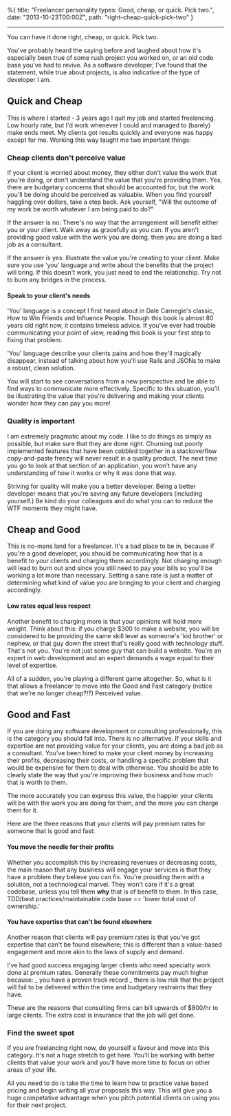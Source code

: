 %{
title: "Freelancer personality types: Good, cheap, or quick. Pick two.",
date: "2013-10-23T00:00Z",
path: "right-cheap-quick-pick-two"
}

---

You can have it done right, cheap, or quick. Pick two.

You've probably heard the saying before and laughed about how it's especially
been true of some rush project you worked on, or an old code base you've had to
revive. As a software developer, I've found that the statement, while true about
projects, is also indicative of the type of developer I am.

## Quick and Cheap

This is where I started - 3 years ago I quit my job and started freelancing. Low
hourly rate, but I'd work whenever I could and managed to (barely) make ends
meet. My clients got results quickly and everyone was happy except for me.
Working this way taught me two important things:

### Cheap clients don't perceive value

If your client is worried about money, they either don't value the work that
you're doing, or don't understand the value that you're providing them. Yes,
there are budgetary concerns that should be accounted for, but the work you'll
be doing should be perceived as valuable. When you find yourself haggling over
dollars, take a step back. Ask yourself, "Will the outcome of my work be worth
whatever I am being paid to do?"

If the answer is no: There's no way that the arrangement will benefit either you
or your client. Walk away as gracefully as you can. If you aren't providing good
value with the work you are doing, then you are doing a bad job as a consultant.

If the answer is yes: Illustrate the value you're creating to your client. Make
sure you use 'you' language and write about the benefits that the project will
bring. If this doesn't work, you just need to end the relationship. Try not to
burn any bridges in the process.

#### Speak to your client's needs

'You' language is a concept I first heard about in Dale Carnegie's classic, How
to Win Friends and Influence People. Though this book is almost 80 years old
right now, it contains timeless advice. If you've ever had trouble communicating
your point of view, reading this book is your first step to fixing that problem.

'You' language describe your clients pains and how they'll magically disappear,
instead of talking about how you'll use Rails and JSONs to make a robust, clean
solution.

You will start to see conversations from a new perspective and be able to find
ways to communicate more effectively. Specific to this situation, you'll be
illustrating the value that you're delivering and making your clients wonder how
they can pay you more!

### Quality is important

I am extremely pragmatic about my code. I like to do things as simply as
possible, but make sure that they are done right. Churning out poorly
implemented features that have been cobbled together in a stackoverflow
copy-and-paste frenzy will never result in a quality product. The next time you
go to look at that section of an application, you won't have any understanding
of how it works or why it was done that way.

Striving for quality will make you a better developer. Being a better developer
means that you're saving any future developers (including yourself.) Be kind do
your colleagues and do what you can to reduce the WTF moments they might have.

## Cheap and Good

This is no-mans land for a freelancer. It's a bad place to be in, because if
you're a good developer, you should be communicating how that is a benefit to
your clients and charging them accordingly. Not charging enough will lead to
burn out and since you still need to pay your bills so you'll be working a lot
more than necessary. Setting a sane rate is just a matter of determining what
kind of value you are bringing to your client and charging accordingly.

#### Low rates equal less respect

Another benefit to charging more is that your opinions will hold more weight.
Think about this: if you charge \$300 to make a website, you will be considered
to be providing the same skill level as someone's 'kid brother' or nephew, or
that guy down the street that's really good with technology stuff. That's not
you. You're not just some guy that can build a website. You're an expert in web
development and an expert demands a wage equal to their level of expertise.

All of a sudden, you're playing a different game altogether. So, what is it that
allows a freelancer to move into the Good and Fast category (notice that we're
no longer cheap?!?) Perceived value.

## Good and Fast

If you are doing any software development or consulting professionally, this is
the category you should fall into. There is no alternative. If your skills and
expertise are not providing value for your clients, you are doing a bad job as a
consultant. You've been hired to make your client money by increasing their
profits, decreasing their costs, or handling a specific problem that would be
expensive for them to deal with otherwise. You should be able to clearly state
the way that you're improving their business and how much that is worth to them.

The more accurately you can express this value, the happier your clients will be
with the work you are doing for them, and the more you can charge them for it.

Here are the three reasons that your clients will pay premium rates for someone
that is good and fast:

#### You move the needle for their profits

Whether you accomplish this by increasing revenues or decreasing costs, the main
reason that any business will engage your services is that they have a problem
they believe you can fix. You're providing them with a solution, not a
technological marvel. They won't care if it's a great codebase, unless you tell
them <strong>why</strong> that is of benefit to them. In this case, TDD/best
practices/maintainable code base == 'lower total cost of ownership.'

#### You have expertise that can't be found elsewhere

Another reason that clients will pay premium rates is that you've got expertise
that can't be found elsewhere; this is different than a value-based engagement
and more akin to the laws of supply and demand.

I've had good success engaging larger clients who need specialty work done at
premium rates. Generally these commitments pay much higher because: _ you have a
proven track record _ there is low risk that the project will fail to be
delivered within the time and budgetary restraints that they have.

These are the reasons that consulting firms can bill upwards of \$800/hr to
large clients. The extra cost is insurance that the job will get done.

### Find the sweet spot

If you are freelancing right now, do yourself a favour and move into this
category. It's not a huge stretch to get here. You'll be working with better
clients that value your work and you'll have more time to focus on other areas
of your life.

All you need to do is take the time to learn how to practice value based pricing
and begin writing all your proposals this way. This will give you a huge
competative advantage when you pitch potential clients on using you for their
next project.
